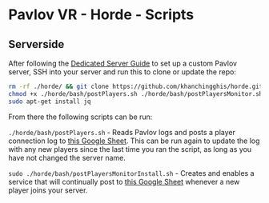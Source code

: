 # Pavlov VR - Horde - Scripts

## Serverside

After following the [Dedicated Server Guide](http://wiki.pavlov-vr.com/index.php?title=Dedicated_server) to set up a custom Pavlov server, SSH into your server and run this to clone or update the repo:

```bash
rm -rf ./horde/ && git clone https://github.com/khanchingghis/horde.git
chmod +x ./horde/bash/postPlayers.sh ./horde/bash/postPlayersMonitor.sh ./horde/bash/postPlayersMonitorInstall.sh
sudo apt-get install jq
```

From there the following scripts can be run:

`./horde/bash/postPlayers.sh` - Reads Pavlov logs and posts a player connection log to [this Google Sheet](https://docs.google.com/spreadsheets/d/1XTOp2iFGMDvrDBgMfDc4HO88EDUMAzAEvSc45xNKTCc/). This can be run again to update the log with any new players since the last time you ran the script, as long as you have not changed the server name.

`sudo ./horde/bash/postPlayersMonitorInstall.sh` - Creates and enables a service that will continually post to [this Google Sheet](https://docs.google.com/spreadsheets/d/1XTOp2iFGMDvrDBgMfDc4HO88EDUMAzAEvSc45xNKTCc/) whenever a new player joins your server.

